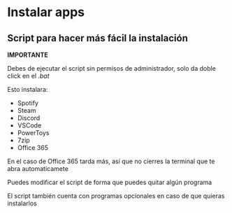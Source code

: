 <h1>Instalar apps</h1>
<h2>Script para hacer más fácil la instalación</h2>
<strong>IMPORTANTE</strong>
<p>Debes de ejecutar el script sin permisos de administrador, solo da doble click en el <i>.bat</i></p>
<p>Esto instalara:</p>
<ul>
  <li>Spotify</li>
  <li>Steam</li>
  <li>Discord</li>
  <li>VSCode</li>
  <li>PowerToys</li>
  <li>7zip</li>
  <li>Office 365</li>
</ul>
<p>En el caso de Office 365 tarda más, así que no cierres la terminal que te abra automaticamete</p>
<p>Puedes modificar el script de forma que puedes quitar algún programa</p>
<p>El script también cuenta con programas opcionales en caso de que quieras instalarlos</p>
